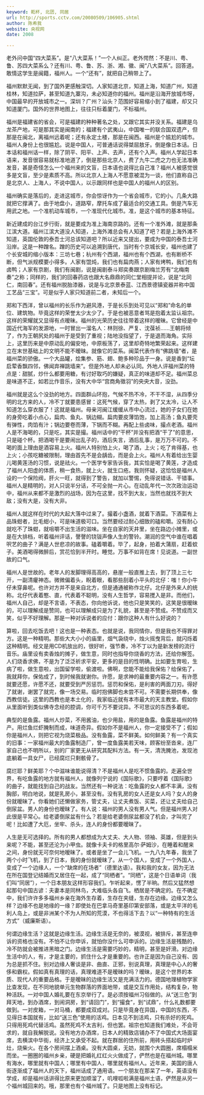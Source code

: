 ```yaml
---
keyword: 乾杯, 北囝, 同居
url: http://sports.cctv.com/20080509/106905.shtml
author: 陈希我
website: 央视网
date: 2008

---
```

老外问中国“四大菜系”。是“八大菜系！”一个人纠正。老外愕然：不是川、粤、鲁、苏四大菜系么？还有川、粤、鲁、苏、浙、湘、徽、闽“八大菜系”。回答道。敢情这学生是闽籍，福州人。一个“还有”，就把自己稍带上了。

福州默默无闻，到了国外更感触深切。人家知道北京，知道上海，知道广州，知道桂林，知道拉萨，甚至知道九寨沟，未必知道你的福州。福州是沿海开放城市呀，中国最早的开放城市之一。深圳？广州？汕头？范围好容易缩小到了福建，却又只知道厦门。国外的世界地图上，往往只标着厦门，不标福州。

福州是福建省的省会，可是福建的种种著名之处，又跟它其实并没关系。福建是乌龙茶产地，可是那其实是闽南的；福建有个武夷山，中国唯一的联合国双遗产，但那是在闽北，离福州远着呢；还有永定土楼，那是在闽西。福州是个尴尬的城市。福州人身份上也很尴尬。说是中国人，可普通话说得桀屈敖牙。倒是像日本话。日本话和福州话一样，除了阴平、阳平、上声、去声，还有个入声。福州人学起日本语来，发音很容易就标准地道了，倒是那些北京人，费了九牛二虎之力也无法准确发音，甚是奇怪怎么一个福州来的文盲，日本语也说得比自己准？福州人被感觉很多是文盲，至少是素质不高。所以北京人上海人不愿意被混为一谈，他们直称自己是北京人、上海人，不说中国人，以示跟同样也是中国人的福州人的区别。

福州确实是落后的，走进这城市，你会惊讶作为一个省会城市，它的小。几条大路就把它撑满了。由于地盘小，道路窄，摩托车成了最适合的交通工具。倒是汽车无用武之地。一个准机动车城市，一个准现代化城市。准，是这个城市的基本特征。

新近建成的台江步行街，就是要成为准上海南京路的。还有一个准外滩，就是那条江滨大道。福州江滨大道没人知道，上海外滩总会有人知道了吧？若是上海外滩不知道，英国伦敦的泰吾士河总该知道吧？所以近来又提出，要成为中国的泰吾士河沿岸。这是一种蹭名。蹭的历史可以追溯到唐代，当时有个京城长安，福州也建了个长安城的缩小版本：三坊七巷；杭州有个西湖，福州也有个西湖，也有断桥不断，但气派规模要小得多。人家有馄炖，我们也有扁肉燕；人家有烤鸭，我们也有卤鸭；人家有京剧，我们有闽剧，说是闽剧泰斗郑奕奏跟京剧梅兰芳有“北梅南奏”之称；同样的，我们的回春药店也跟大名鼎鼎的同仁堂相提并论，说是“北同仁，南回春”。还有福州脱胎漆器，说是与北京景泰蓝、江西景德镇瓷器并称中国工艺品“三宝”。可是似乎人家只知道前二者，未知后一个。

郑和下西洋，曾以福州的长乐作为避风港，于是长乐到处可见以“郑和”命名的单位、建筑物。毕竟这样的荣誉太少太少了。于是也被恶意者骂是抱着太监认祖宗。这样的荣耀就又显得有点暧昧。福州的光荣历史往往带着这样的暧昧。它曾经是中国近代海军的发源地，一时冒出一溜名人：林则徐、严复、沈葆祯......王朝将倾了，作为王朝尻处的福州于是受到了重视；陆地没指望了，于是退而海角。实际上，这里历来是中原动乱的偏安地，中原板荡了，这里却奇特地繁荣起来。这样建立在末世基础上的文明不能不暧昧。就像它的菜系。闽菜代表作有“佛跳墙”者，是福州菜的骄傲。一个大品罐，烩集参、筋、翅、鲍多种珍品于一身。说是香到“坛启荤香飘四邻，佛闻弃禅跳墙来”。但是外地人却未必认同。外地人评福州菜的特点是：甜腻，炒什么都要用糖，有讨好取巧的嫌疑，真正的味道却不足。福州菜总是味道不正，如若比作音乐，没有大中华“宫商角徵羽”的央央大音，没劲。

福州就是这么个没劲的地方。四面群山环抱，气候不热不冷，不干不湿，从四季分明的北方来的人，冷不丁就要患感冒：这死气候，穿了太热，剥了又太冷，让人不知道怎么穿衣服了！这就是福州。母亲河闽江缓缓从市中心流过，她的子女们在她的身旁吃着小点心，扁肉、鱼丸、锅边糊。扁肉要皮薄馅饱，加上高汤；鱼丸要壳有弹性，肉馅有汁；锅边要卷而薄，下锅而不糊。再配上些卤味，撮点老酒。福州人是不海喝的，只是吃，其实是撮。福州话中的“干杯”并没有把酒“干了”的意思，只是碰个杯。把酒喝干是要闹出乱子的，酒后失言，酒后乱事，是万万不可的。不喝的面上理由是酒容易上火。福州人特别怕上火，喝了酒，上火；吃了肯得基，也上火；小孩吃糖被限制，理由首先不是会龋齿，而是会上火。福州人有着给出生婴儿喝黄莲汤的习惯，说是祛火。一个医学专家告诉我，其实恰是喝了黄莲，才造成了福州人阳虚的体质，稍一食热，就上火，就生口疮。我则怀疑，这恰恰是福州人设的一个保险阀，肝火一旺，就得到了警告，就加以警惕，免得说错话、干错事。福州人是精明的，对人只说半分话，不可全抛一片心。在动乱年代一次次政治运动中，福州从来都不是激烈的战场，因为在这里，找不到大友，当然也就找不到大敌；没有大是，没有大非。

福州人就这样在时代的大起大落中过来了。撮着小盏酒，就着下酒菜。下酒菜有上品珠蚶者，比毛蚶小，可是味道极可口。当然要经过耐心细致的磕和嚼。没有耐心就吃不了珠蚶，就咀嚼不出生活的滋味。坐在自家的天井里，坐在路边小摊里，或是在大排档，听着福州评话，謦謦的铙钹声像人生的警铃。潮润的空气中谁在唱着呎艺的曲子？满是人世悲凉的故事。磕着嚼着。毕了，起身，拍着大蒲扇，赶着蚊子。美酒喝得微醉后，赏花恰到半开时。睡觉。万事不如背在席！见说道。一副世故的口气。

福州人是世故的。老年人的发脚理得高高的，悬崖一般直推上去，到了顶上三七开，一副清癯神态。微微偏着头，睨着眼，看那些刮着小平头的北仔：嗤！你小牛仔未穿鼻呢。也许对方并不是来自北方，但是通通被称作北仔。北仔是外来人的统称。北仔代表着憨、直，代表着不聪明，没有人生哲学，容易搅入是非。而他们，福州人自己，却是不言语，不表态，你向他诉说，他也只是笑笑的，这笑是很暧昧的，可以理解成是赞同，也可以理解成只是为了礼貌，甚至是不赞成。不赞成而又笑，似乎不好理解。那是一种对诉说者的应付：跟你这种人有什么好说的？

算啦，回去吃饭去吧！这也是一种表态。也就是说，我同情你，但是我也不得罪对方。这是一种精明。那些大大小小的庙里，烟气袅绕中，烛火摇曳背后，就闪烁着这种精明。经文是用CD机放出的，很好听，强节奏，冷不丁以为是新发榜的流行音乐。庙里设有卖香烛的摊子，做生意，同时也指导你烧香的方法，还给你解签。人们烧香求佛，不是为了泛泛祈求平安，更多的是目的性明确。比如要生育啦，生病了啦，做生意啦，出国留学啦，偷渡啦。佛啊，您能不能给我保佑？给保佑了，我就拜你，保佑成了，到时候我就谢你。许愿，是求神的最重要内容之一。有许愿就要还愿，许愿不还，就要受到严厉惩罚。惩罚和保佑，是利害的两面刀刃。得好了就谢，谢罢了就完，像一场交易。临时抱佛脚也未尝不可。不需要长期供奉，像西教信徒。这里的西教也是本土化的，我家临近就有本市最大的天主教堂。假如你从里面听到类似佛寺念经的腔调，你可千万不要诧异。不可思议的东西多着呢。

典型的是鱼露。福州人炒菜，不用酱油，也少用盐，用的是鱼露。鱼露是福州的特产。用烂鱼烂虾腌制而成，味道奇异。假如你不是福州人，你一定接受不了；假如你是福州人，则把它视为烧菜极品。没有鱼露，菜不鲜美。如何鲜美？有一个真实的旧事：一家福州最大的鱼露制造厂，曾一度鱼露美若天味，顾客纷至沓来，连厂家自己也不明所以，别的厂家更无从研究其配料方法。有一天，清洗腌池，发现池底躺着一具女尸，已经腐烂只剩骸骨了。

腐烂耶？鲜美耶？个中滋味谁能说得清？不是福州人是吃不惯鱼露的。走遍全世界，有吃鱼露的地方就有福州人，就像列宁说的《国际歌》，只要哼着《国际歌》的曲子，就能找到自己的战友。当然还有一种说法：吃鱼露的女人都不丰满，没有胸部，明白地说，就是乳房小，甚至没有。没有乳房的女人还是女人吗？女人的身份就暧昧了。你看她们还懒做家务，管丈夫，让丈夫煮饭、买菜，还让丈夫给自己倒尿盆。男人的身份也暧昧了。有人说：福州的男人没有男人气。但是福州男人对此很是平常心。给老婆倒尿盆有什么？若是给老婆倒尿盆都没了机会，才叫完了呢！比如遭了大厄，坐牢、杀头，连人的身份都要暧昧了。

人生是无可选择的。所有的男人都想成为大丈夫、大人物、领袖、英雄，但是到头来呢？不能，甚至还沦为小甲虫。就像卡夫卡的格里高尔·萨姆沙，在睡着和醒来之间，身份就无可奈何地暧昧了。或者是坐了一会儿飞机。一九八九年春，我坐了两个小时飞机，到了日本，我的身份就暧昧了。从一个国人，变成了一个外国人，变成了一个边缘人，一个“缺席的在场者”（德里达语）。我和我的女友，因为无法在所在国登记结婚而又居住在一起，成了“同栖者”。“同栖”，这是个日语单词（我们叫“同居”），一个日本朋友这样形容我们。乍听起来，愣了半晌。然后又猛然想起那句中国古谚：夫妻本是同林鸟，大难临头各自飞。栖居是不确定的。在不确定中，我们许许多多福州乡亲在海外生存着，生存在夹缝，生存在边缘。边缘又怎么样？边缘不也是地缘的一缘？即使处在巴拿马奇里基印第安部落，或是太平洋的毛利人岛上，或是非洲某个不为人所知的荒漠，不也得活下去？以“一种特有的生活方式”（威廉斯语）。

何谓边缘生活？这就是边缘生活。边缘生活是无奈的，被漠视，被排斥，甚至连申诉的资格也没有。不怕不让你申诉，就怕你没什么可申诉的。边缘生活是残酷的，冷不防就会被推进黑暗之门。边缘生活是需要巧妙的，精明，甚至是奸滑。对边缘生活中的人，有，才是主要的，抓住什么才是重要的。也许正是因为自己没有、因为总是抓不住。别对边缘人奢谈是非、曲直、正邪，别说真理，真理是中心人的奢侈和霸权。假如真有真理的话，真理难道不是暧昧的吗？暧昧，是这个世界的本质、现代人的重要品格。于是暧昧的边缘生活又是充满活力的。德国地理植物学家比查发现，在不同地貌单元生物群落的界面地带，或是交互作用处，结构复杂，物种活跃。一对中国人婚礼要在东京举行了。是必须按福州习俗做的。从“送三色”到拜天地，到办酒席，到闹洞房，到“请回门”，到“撮食”，到“试鼎”，什么礼数都要做到。一对皮箱，一对马桶，都要成双成对。只是毕竟身在异国，中国的东西，不见得日本国就有，比如“送三色”使用的活鸡。日本见不到活鸡，只有杀好的死鸡。只得用死鸡代替活鸡。虽然死鸡不太吉利，但也罢。祖宗也知道我们难处，不会苛求的，就自我解脱说。没有地方办酒席，日本人的精致店铺办不了中国式大场面宴席，去横滨中华街，经济上又承受不起。就在群居的住所前，用砖头搭起临时炉灶，烧柴火。在各个房间摆上酒桌。没有大圆桌，无妨，就围个大圆圈，席榻榻米而坐。一圈圈的福州乡亲，硬是把婚礼红红火火做成了，俨然也是在福州城。哪里有海水，哪里就有中国人；哪里有中国人，哪里就有福州人。近年来，美国的唐人街逐渐成了福州人的天下，福州话成了通用语。一个朋友在那呆了一年，英语没有学成，却是福州话讲得比原来更加顺溜了，叽哩呱啦满是福州土语，俨然是从另一个福州城回来的。哦，那里也有个福州城了。只是地图上没有标记。
